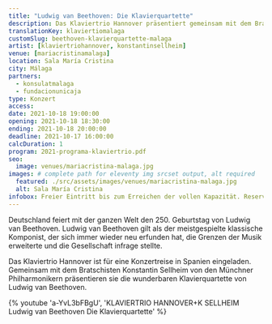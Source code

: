 ```yaml
---
title: "Ludwig van Beethoven: Die Klavierquartette"
description: Das Klaviertrio Hannover präsentiert gemeinsam mit dem Bratschisten Konstantin Sellheim von den Münchner Philharmonikern die  Klavierquartette von Ludwig van Beethoven.
translationKey: klaviertiomalaga
customSlug: beethoven-klavierquartette-malaga
artist: [klaviertriohannover, konstantinsellheim]
venue: [mariacristinamalaga]
location: Sala María Cristina
city: Málaga
partners:
  - konsulatmalaga
  - fundacionunicaja
type: Konzert
access:
date: 2021-10-18 19:00:00
opening: 2021-10-18 18:30:00
ending: 2021-10-18 20:00:00
deadline: 2021-10-17 16:00:00
calcDuration: 1
program: 2021-programa-klaviertrio.pdf
seo:
  image: venues/mariacristina-malaga.jpg
images: # complete path for eleventy img srcset output, alt required
  featured: ./src/assets/images/venues/mariacristina-malaga.jpg
  alt: Sala María Cristina
infobox: Freier Eintritt bis zum Erreichen der vollen Kapazität. Reservierte Plätze nur mit persönlicher Einladung durch die Fundación Goethe.
---
```


Deutschland feiert mit der ganzen Welt den 250. Geburtstag von Ludwig van Beethoven. Ludwig van Beethoven gilt als der meistgespielte klassische Komponist, der sich immer wieder neu erfunden hat, die Grenzen der Musik erweiterte und die Gesellschaft infrage stellte.

Das Klaviertrio Hannover ist für eine Konzertreise in Spanien eingeladen. Gemeinsam mit dem Bratschisten Konstantin Sellheim von den Münchner Philharmonikern präsentieren sie die wunderbaren Klavierquartette von Ludwig van Beethoven.

{% youtube 'a-YvL3bFBgU', 'KLAVIERTRIO HANNOVER+K SELLHEIM Ludwig van Beethoven Die Klavierquartette' %}

